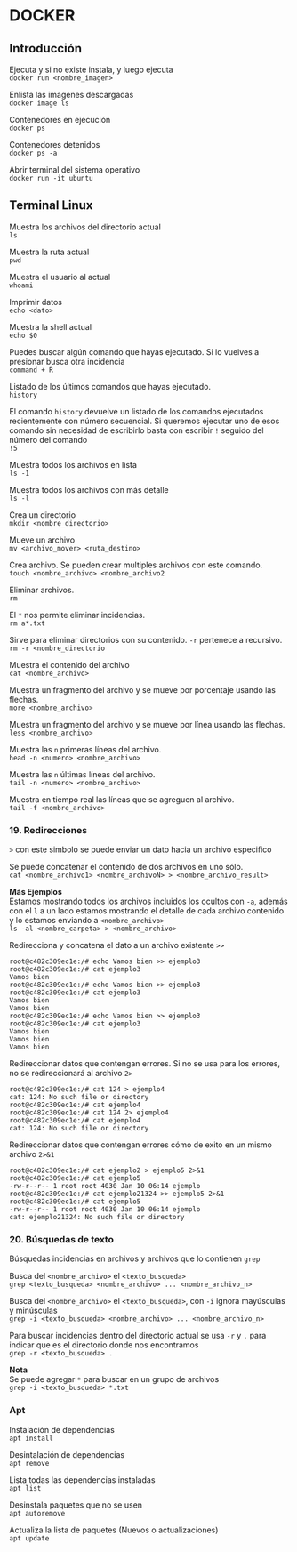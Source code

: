 # DOCKER

## Introducción
Ejecuta y si no existe instala, y luego ejecuta  
`docker run <nombre_imagen>`

Enlista las imagenes descargadas  
`docker image ls`

Contenedores en ejecución  
`docker ps`

Contenedores detenidos   
`docker ps -a`

Abrir terminal del sistema operativo  
`docker run -it ubuntu`

## Terminal Linux
Muestra los archivos del directorio actual  
`ls`

Muestra la ruta actual  
`pwd`

Muestra el usuario al actual  
`whoami`

Imprimir datos  
`echo <dato>`

Muestra la shell actual   
`echo $0`

Puedes buscar algún comando que hayas ejecutado. Si lo vuelves a presionar busca otra incidencia   
`command + R`

Listado de los últimos comandos que hayas ejecutado.   
`history`

El comando `history` devuelve un listado de los comandos ejecutados recientemente con número secuencial. Si queremos ejecutar uno de esos comando sin necesidad de escribirlo basta con escribir `!` seguido del número del comando  
`!5`

Muestra todos los archivos en lista  
`ls -1`

Muestra todos los archivos con más detalle  
`ls -l`

Crea un directorio  
`mkdir <nombre_directorio>` 

Mueve un archivo   
`mv <archivo_mover> <ruta_destino>`  

Crea archivo. Se pueden crear multiples archivos con este comando.  
`touch <nombre_archivo> <nombre_archivo2`

Eliminar archivos.  
`rm`  

El `*` nos permite eliminar incidencias.  
`rm a*.txt`

Sirve para eliminar directorios con su contenido. `-r` pertenece a recursivo.  
`rm -r <nombre_directorio`

Muestra el contenido del archivo  
`cat <nombre_archivo>` 

Muestra un fragmento del archivo y se mueve por porcentaje usando las flechas.  
`more <nombre_archivo>` 

Muestra un fragmento del archivo y se mueve por línea usando las flechas.  
`less <nombre_archivo>`  

Muestra las `n` primeras líneas del archivo.  
`head -n <numero> <nombre_archivo>` 

Muestra las `n` últimas líneas del archivo.  
`tail -n <numero> <nombre_archivo>` 

Muestra en tiempo real las líneas que se agreguen al archivo.  
`tail -f <nombre_archivo>`

### 19. Redirecciones
`>` con este simbolo se puede enviar un dato hacia un archivo especifico

Se puede concatenar el contenido de dos archivos en uno sólo.  
`cat <nombre_archivo1> <nombre_archivoN> > <nombre_archivo_result>`

**Más Ejemplos**  
Estamos mostrando todos los archivos incluidos los ocultos con `-a`, además con el `l` a un lado estamos mostrando el detalle de cada archivo contenido y lo estamos enviando a `<nombre_archivo>`  
`ls -al <nombre_carpeta> > <nombre_archivo>`

Redirecciona y concatena el dato a un archivo existente `>>`  
```
root@c482c309ec1e:/# echo Vamos bien >> ejemplo3
root@c482c309ec1e:/# cat ejemplo3
Vamos bien
root@c482c309ec1e:/# echo Vamos bien >> ejemplo3
root@c482c309ec1e:/# cat ejemplo3 
Vamos bien
Vamos bien
root@c482c309ec1e:/# echo Vamos bien >> ejemplo3
root@c482c309ec1e:/# cat ejemplo3 
Vamos bien
Vamos bien
Vamos bien
```

Redireccionar datos que contengan errores. Si no se usa para los errores, no se redireccionará al archivo `2>`
```
root@c482c309ec1e:/# cat 124 > ejemplo4
cat: 124: No such file or directory
root@c482c309ec1e:/# cat ejemplo4
root@c482c309ec1e:/# cat 124 2> ejemplo4
root@c482c309ec1e:/# cat ejemplo4
cat: 124: No such file or directory
```

Redireccionar datos que contengan errores cómo de exito en un mismo archivo `2>&1`
```
root@c482c309ec1e:/# cat ejemplo2 > ejemplo5 2>&1
root@c482c309ec1e:/# cat ejemplo5
-rw-r--r-- 1 root root 4030 Jan 10 06:14 ejemplo
root@c482c309ec1e:/# cat ejemplo21324 >> ejemplo5 2>&1
root@c482c309ec1e:/# cat ejemplo5
-rw-r--r-- 1 root root 4030 Jan 10 06:14 ejemplo
cat: ejemplo21324: No such file or directory
```

### 20. Búsquedas de texto
Búsquedas incidencias en archivos y archivos que lo contienen 
`grep`

Busca del `<nombre_archivo>` el `<texto_busqueda>`  
`grep <texto_busqueda> <nombre_archivo> ... <nombre_archivo_n>`

Busca del `<nombre_archivo>` el `<texto_busqueda>`, con `-i` ignora mayúsculas y minúsculas   
`grep -i <texto_busqueda> <nombre_archivo> ... <nombre_archivo_n>`

Para buscar incidencias dentro del directorio actual se usa `-r` y `.` para indicar que es el directorio donde nos encontramos  
`grep -r <texto_busqueda> .`

**Nota**  
Se puede agregar `*` para buscar en un grupo de archivos  
`grep -i <texto_busqueda> *.txt`

### Apt
Instalación de dependencias  
`apt install`

Desintalación de dependencias  
`apt remove`

Lista todas las dependencias instaladas  
`apt list`

Desinstala paquetes que no se usen  
`apt autoremove`

Actualiza la lista de paquetes (Nuevos o actualizaciones)  
`apt update`